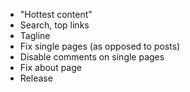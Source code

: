 - "Hottest content"
- Search, top links
- Tagline
- Fix single pages (as opposed to posts)
- Disable comments on single pages
- Fix about page
- Release

